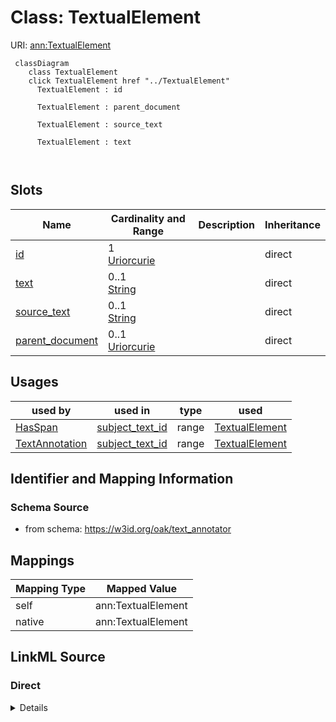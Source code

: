 

# Class: TextualElement



URI: [ann:TextualElement](https://w3id.org/linkml/text_annotator/TextualElement)






```{mermaid}
 classDiagram
    class TextualElement
    click TextualElement href "../TextualElement"
      TextualElement : id
        
      TextualElement : parent_document
        
      TextualElement : source_text
        
      TextualElement : text
        
      
```




<!-- no inheritance hierarchy -->


## Slots

| Name | Cardinality and Range | Description | Inheritance |
| ---  | --- | --- | --- |
| [id](id.md) | 1 <br/> [Uriorcurie](Uriorcurie.md) |  | direct |
| [text](text.md) | 0..1 <br/> [String](String.md) |  | direct |
| [source_text](source_text.md) | 0..1 <br/> [String](String.md) |  | direct |
| [parent_document](parent_document.md) | 0..1 <br/> [Uriorcurie](Uriorcurie.md) |  | direct |





## Usages

| used by | used in | type | used |
| ---  | --- | --- | --- |
| [HasSpan](HasSpan.md) | [subject_text_id](subject_text_id.md) | range | [TextualElement](TextualElement.md) |
| [TextAnnotation](TextAnnotation.md) | [subject_text_id](subject_text_id.md) | range | [TextualElement](TextualElement.md) |






## Identifier and Mapping Information







### Schema Source


* from schema: https://w3id.org/oak/text_annotator




## Mappings

| Mapping Type | Mapped Value |
| ---  | ---  |
| self | ann:TextualElement |
| native | ann:TextualElement |







## LinkML Source

<!-- TODO: investigate https://stackoverflow.com/questions/37606292/how-to-create-tabbed-code-blocks-in-mkdocs-or-sphinx -->

### Direct

<details>
```yaml
name: TextualElement
from_schema: https://w3id.org/oak/text_annotator
attributes:
  id:
    name: id
    from_schema: https://w3id.org/oak/text_annotator
    rank: 1000
    identifier: true
    domain_of:
    - TextualElement
    range: uriorcurie
    required: true
  text:
    name: text
    from_schema: https://w3id.org/oak/text_annotator
    rank: 1000
    domain_of:
    - TextualElement
    range: string
  source_text:
    name: source_text
    from_schema: https://w3id.org/oak/text_annotator
    rank: 1000
    domain_of:
    - TextualElement
    range: string
  parent_document:
    name: parent_document
    from_schema: https://w3id.org/oak/text_annotator
    rank: 1000
    domain_of:
    - TextualElement
    range: uriorcurie

```
</details>

### Induced

<details>
```yaml
name: TextualElement
from_schema: https://w3id.org/oak/text_annotator
attributes:
  id:
    name: id
    from_schema: https://w3id.org/oak/text_annotator
    rank: 1000
    identifier: true
    alias: id
    owner: TextualElement
    domain_of:
    - TextualElement
    range: uriorcurie
    required: true
  text:
    name: text
    from_schema: https://w3id.org/oak/text_annotator
    rank: 1000
    alias: text
    owner: TextualElement
    domain_of:
    - TextualElement
    range: string
  source_text:
    name: source_text
    from_schema: https://w3id.org/oak/text_annotator
    rank: 1000
    alias: source_text
    owner: TextualElement
    domain_of:
    - TextualElement
    range: string
  parent_document:
    name: parent_document
    from_schema: https://w3id.org/oak/text_annotator
    rank: 1000
    alias: parent_document
    owner: TextualElement
    domain_of:
    - TextualElement
    range: uriorcurie

```
</details>